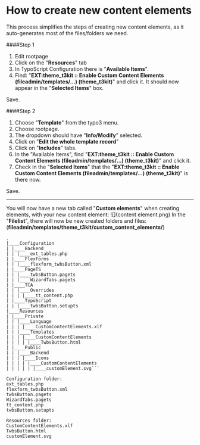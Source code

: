 # How to create new content elements

This process simplifies the steps of creating new content elements, as it auto-generates most of the files/folders we need.


####Step 1

1. Edit rootpage  
1. Click on the "**Resources**" tab
1. In TypoScript Configuration there is "**Available Items**".   
1. Find: "**EXT:theme_t3kit :: Enable Custom Content Elements (fileadmin/templates/...) (theme_t3kit)**" and click it. It should now appear in the "**Selected Items**" box.

Save.

####Step 2
1. Choose "**Template**" from the typo3 menu.   
1. Choose rootpage.
1. The dropdown should have "**Info/Modify**" selected.  
1. Click on "**Edit the whole template record**"
1. Click on "**Includes**" tabs.  
1. In the "Available Items", find "**EXT:theme_t3kit :: Enable Custom Content Elements (fileadmin/templates/...) (theme_t3kit)**" and click it.  
1. Check in the "**Selected Items**" that the "**EXT:theme_t3kit :: Enable Custom Content Elements (fileadmin/templates/...) (theme_t3kit)**" is there now.

Save. 


---


You will now have a new tab called "**Custom elements**" when creating elements, with your new content element: ![](content element.png)
In the "**Filelist**", there will now be new created folders and files:
(**fileadmin/templates/theme_t3kit/custom_content_elements/**)



```
.
|____Configuration
| |____Backend
| | |____ext_tables.php
| |____FlexForms
| | |____flexform_twbsButton.xml
| |____PageTS
| | |____twbsButton.pagets
| | |____WizardTabs.pagets
| |____TCA
| | |____Overrides
| | | |____tt_content.php
| |____TypoScript
| | |____twbsButton.setupts
|____Resources
| |____Private
| | |____Language
| | | |____CustomContentElements.xlf
| | |____Templates
| | | |____CustomContentElements
| | | | |____TwbsButton.html
| |____Public
| | |____Backend
| | | |____Icons
| | | | |____CustomContentElements
| | | | | |____customElement.svg```

Configuration folder:  
ext_tables.php  
flexform_twbsButton.xml  
twbsButton.pagets  
WizardTabs.pagets  
tt_content.php  
twbsButton.setupts

Resources folder:  
CustomContentElements.xlf  
TwbsButton.html  
customElement.svg








